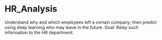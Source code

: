 # HR_Analysis
Understand why and which employees left a certain company; then predict using deep learning who may leave in the future. Goal: Relay such information to the HR department. 

